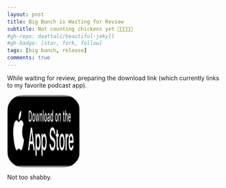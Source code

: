 ```yaml
---
layout: post
title: Big Bunch is Waiting for Review
subtitle: Not counting chickens yet 🐣🐣🐣🐣🐣
#gh-repo: daattali/beautiful-jekyll
#gh-badge: [star, fork, follow]
tags: [big bunch, release]
comments: true
---
```


While waiting for review, preparing the download link (which currently links to my favorite podcast app).


<a href="https://apps.apple.com/us/app/overcast/id888422857?itscg=30200&amp;itsct=apps_box_appicon" style="width: 170px; height: 170px; border-radius: 22%; overflow: hidden; display: inline-block; vertical-align: middle;"><img src="/assets/img/black.svg" alt="Big Bunch" style="width: 170px; height: 170px; border-radius: 22%; overflow: hidden; display: inline-block; vertical-align: middle;"></a>

Not too shabby.
